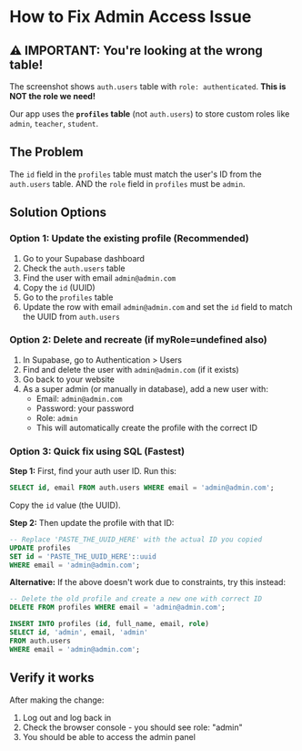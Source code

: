 # How to Fix Admin Access Issue

## ⚠️ IMPORTANT: You're looking at the wrong table!

The screenshot shows `auth.users` table with `role: authenticated`. **This is NOT the role we need!**

Our app uses the **`profiles` table** (not `auth.users`) to store custom roles like `admin`, `teacher`, `student`.

## The Problem
The `id` field in the `profiles` table must match the user's ID from the `auth.users` table. AND the `role` field in `profiles` must be `admin`.

## Solution Options

### Option 1: Update the existing profile (Recommended)
1. Go to your Supabase dashboard
2. Check the `auth.users` table
3. Find the user with email `admin@admin.com`
4. Copy the `id` (UUID)
5. Go to the `profiles` table
6. Update the row with email `admin@admin.com` and set the `id` field to match the UUID from `auth.users`

### Option 2: Delete and recreate (if myRole=undefined also)
1. In Supabase, go to Authentication > Users
2. Find and delete the user with `admin@admin.com` (if it exists)
3. Go back to your website
4. As a super admin (or manually in database), add a new user with:
   - Email: `admin@admin.com`
   - Password: your password
   - Role: `admin`
   - This will automatically create the profile with the correct ID

### Option 3: Quick fix using SQL (Fastest)

**Step 1:** First, find your auth user ID. Run this:
```sql
SELECT id, email FROM auth.users WHERE email = 'admin@admin.com';
```

Copy the `id` value (the UUID).

**Step 2:** Then update the profile with that ID:
```sql
-- Replace 'PASTE_THE_UUID_HERE' with the actual ID you copied
UPDATE profiles 
SET id = 'PASTE_THE_UUID_HERE'::uuid
WHERE email = 'admin@admin.com';
```

**Alternative:** If the above doesn't work due to constraints, try this instead:
```sql
-- Delete the old profile and create a new one with correct ID
DELETE FROM profiles WHERE email = 'admin@admin.com';

INSERT INTO profiles (id, full_name, email, role)
SELECT id, 'admin', email, 'admin'
FROM auth.users 
WHERE email = 'admin@admin.com';
```

## Verify it works
After making the change:
1. Log out and log back in
2. Check the browser console - you should see role: "admin"
3. You should be able to access the admin panel

